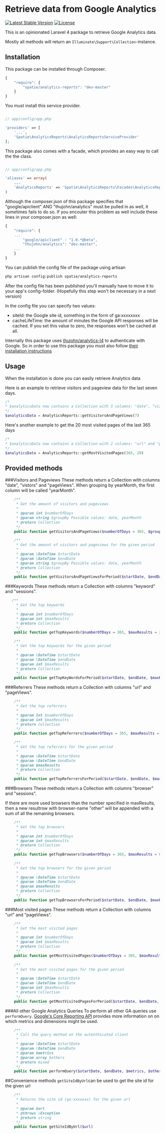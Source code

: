 Retrieve data from Google Analytics
=================
[![Latest Stable Version](https://poser.pugx.org/spatie/analytics-reports/version.png)](https://packagist.org/packages/spatie/analytics-reports)
[![License](https://poser.pugx.org/spatie/analytics-reports/license.png)](https://packagist.org/packages/spatie/analytics-reports)

This is an opinionated Laravel 4 package to retrieve Google Analytics data.

Mostly all methods will return an `Illuminate\Support\Collection`-instance.


## Installation

This package can be installed through Composer.

```js
{
    "require": {
		"spatie/analytics-reports": "dev-master"
	}
}
```

You must install this service provider.

```php

// app/config/app.php

'providers' => [
    '...',
    'Spatie\AnalyticsReports\AnalyticsReportsServiceProvider'
];
```

This package also comes with a facade, which provides an easy way to call the the class.


```php

// app/config/app.php

'aliases' => array(
	...
	'AnalyticsReports' => 'Spatie\AnalyticsReports\Facades\AnalyticsReportsFacade',
)
```

Although the composer.json of this package specifies that "google/apiclient" AND "thujohn/analytics" must be pulled in as well, it sometimes fails to do so. If you encouter this problem as well include these lines in your composer.json as well:
```js
{
    "require": {
    ...
        "google/apiclient" : "1.0.*@beta",
        "thujohn/analytics": "dev-master",
	...
	}
}
```

You can publish the config file of the package using artisan

```bash
php artisan config:publish spatie/analytics-reports
```
After the config file has been published you'll manually have to move it to your app's config-folder. (Hopefully this step won't be necessary in a next version)


In the config file you can specify two values:
- siteId: the Google site id, something in the form of ga:xxxxxxxx
- cacheLifeTime: the amount of minutes the Google API responses will be cached. If you set this value to zero, the responses won't be cached at all.

Internally this package uses [thujohn/analytics-l4](https://github.com/thujohn/analytics-l4) to authenticate with Google. So in order to use this package you must also follow [their installation instructions](https://github.com/thujohn/analytics-l4#installation)



## Usage


When the installation is done you can easily retrieve Analytics data


Here is an example to retrieve visitors and pageview data for the last seven days.
```php
/*
* $analyticsData now contains a Collection with 3 columns: "date", "visitors" and "pageViews"
*/
$analyticsData = AnalyticsReports::getVisitorsAndPageViews(7)
```

Here's another example to get the 20 most visited pages of the last 365 days
```php
/*
* $analyticsData now contains a Collection with 2 columns: "url" and "pageviews"
*/
$analyticsData = AnalyticsReports::getMostVisitedPages(365, 20)
```
## Provided methods

###Visitors and Pageviews
These methods return a Collection with columns "date", "vistors" and "pageViews". When grouping by yearMonth, the first column will be called "yearMonth".
```php
    /**
     * Get the amount of visitors and pageviews
     *
     * @param int $numberOfDays
     * @param string $groupBy Possible values: date, yearMonth
     * @return Collection
     */
    public function getVisitorsAndPageViews($numberOfDays = 365, $groupBy = 'date')

    /**
     * Get the amount of visitors and pageviews for the given period
     *
     * @param \DateTime $startDate
     * @param \DateTime $endDate
     * @param string $groupBy Possible values: date, yearMonth
     * @return Collection
     */
    public function getVisitorsAndPageViewsForPeriod($startDate, $endDate, $groupBy = 'date')
```    

###Keywords
These methods return a Collection with columns "keyword" and "sessions".
```php
   /**
     * Get the top keywords
     *
     * @param int $numberOfDays
     * @param int $maxResults
     * @return Collection
     */
    public function getTopKeywords($numberOfDays = 365, $maxResults = 30)

    /**
     * Get the top keywords for the given period
     *
     * @param \DateTime $startDate
     * @param \DateTime $endDate
     * @param int $maxResults
     * @return Collection
     */
    public function getTopKeyWordsForPeriod($startDate, $endDate, $maxResults = 30)
```

###Referrers
These methods return a Collection with columns "url" and "pageViews".
```php
    /**
     * Get the top referrers
     *
     * @param int $numberOfDays
     * @param int $maxResults
     * @return Collection
     */
    public function getTopReferrers($numberOfDays = 365, $maxResults = 20)

    /**
     * Get the top referrers for the given period
     *
     * @param \DateTime $startDate
     * @param \DateTime $endDate
     * @param $maxResults
     * @return Collection
     */
    public function getTopReferrersForPeriod($startDate, $endDate, $maxResults)
``` 

###Browsers
These methods return a Collection with columns "browser" and "sessions".

If there are  more used browsers than the number specified in maxResults, then a new resultrow with browser-name "other" will be appended with a sum of all the remaining browsers.
```php
    /**
     * Get the top browsers
     *
     * @param int $numberOfDays
     * @param int $maxResults
     * @return Collection
     */
    public function getTopBrowsers($numberOfDays = 365, $maxResults = 6)
    
    /**
     * Get the top browsers for the given period
     *
     * @param \DateTime $startDate
     * @param \DateTime $endDate
     * @param $maxResults
     * @return Collection
     */
    public function getTopBrowsersForPeriod($startDate, $endDate, $maxResults) 
```     

###Most visited pages
These methods return a Collection with columns "url" and "pageViews".
```php
    /**
     * Get the most visited pages
     *
     * @param int $numberOfDays
     * @param int $maxResults
     * @return Collection
     */
    public function getMostVisitedPages($numberOfDays = 365, $maxResults = 20)
    
    /**
     * Get the most visited pages for the given period
     *
     * @param \DateTime $startDate
     * @param \DateTime $endDate
     * @param int $maxResults
     * @return Collection
     */
    public function getMostVisitedPagesForPeriod($startDate, $endDate, $maxResults = 20)
```

###All other Google Analytics Queries
To perform all other GA queries use  ```performQuery```.  [Google's Core Reporting API](https://developers.google.com/analytics/devguides/reporting/core/v3/common-queries) provides more information on on which metrics and dimensions might be used. 
```php
    /**
     * Call the query method on the autenthicated client
     *
     * @param \DateTime $startDate
     * @param \DateTime $endDate
     * @param $metrics
     * @param array $others
     * @return mixed
     */
    public function performQuery($startDate, $endDate, $metrics, $others = array())
```    

##Convenience methods
```getSiteIdByUrl```can be used to get the site id for the given url

```php
    /**
     * Returns the site id (ga:xxxxxxx) for the given url
     *
     * @param $url
     * @throws \Exception
     * @return string
     */
    public function getSiteIdByUrl($url)
```           
